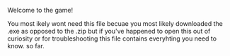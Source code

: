 Welcome to the game!

You most ikely wont need this file becuae you most likely downloaded the .exe as opposed to the .zip but if you've happened to open
this out of curiosity or for troubleshooting this file contains everyhting you need to know. so far.

